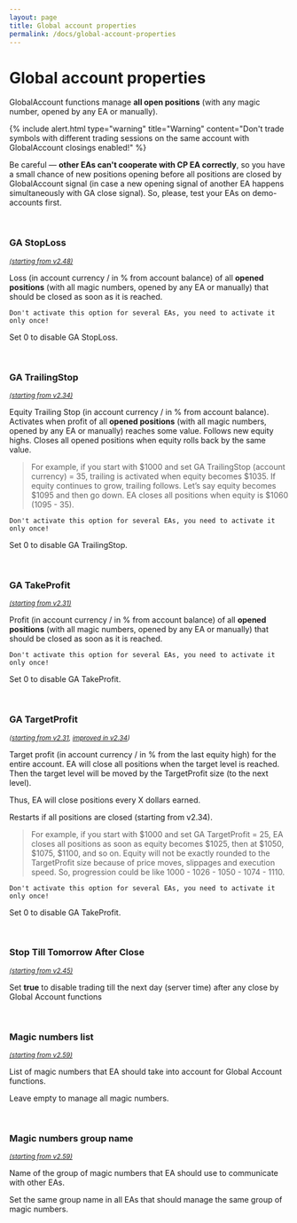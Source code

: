 ```yaml
---
layout: page
title: Global account properties
permalink: /docs/global-account-properties
---
```


# Global account properties

GlobalAccount functions manage **all open positions** (with any magic number, opened by any EA or manually).

{% include alert.html type="warning" title="Warning" content="Don't trade symbols with different trading sessions on the same account with GlobalAccount closings enabled!" %}

Be careful — **other EAs can't cooperate with CP EA correctly**, so you have a small chance of new positions opening before all positions are closed by GlobalAccount signal (in case a new opening signal of another EA happens simultaneously with GA close signal). So, please, test your EAs on demo-accounts first.

<br />

### GA StopLoss

<sup>[*(starting from v2.48)*](/docs/versions-history#20220702-248)</sup>

Loss (in account currency / in % from account balance) of all **opened positions** (with all magic numbers, opened by any EA or manually) that should be closed as soon as it is reached.

    Don't activate this option for several EAs, you need to activate it only once!

Set 0 to disable GA StopLoss.

<br />

### GA TrailingStop

<sup>[*(starting from v2.34)*](/docs/versions-history#20210612-234)</sup>

Equity Trailing Stop (in account currency / in % from account balance).
Activates when profit of all **opened positions** (with all magic numbers, opened by any EA or manually) reaches some value. Follows new equity highs. Closes all opened positions when equity rolls back by the same value.

> For example, if you start with $1000 and set GA TrailingStop (account currency) = 35, trailing is activated when equity becomes $1035. If equity continues to grow, trailing follows. Let’s say equity becomes $1095 and then go down. EA closes all positions when equity is $1060 (1095 - 35).

    Don't activate this option for several EAs, you need to activate it only once!

Set 0 to disable GA TrailingStop.

<br />

### GA TakeProfit

<sup>[*(starting from v2.31)*](/docs/versions-history#20210508-231)</sup>

Profit (in account currency / in % from account balance) of all **opened positions** (with all magic numbers, opened by any EA or manually) that should be closed as soon as it is reached.

    Don't activate this option for several EAs, you need to activate it only once!

Set 0 to disable GA TakeProfit.

<br />

### GA TargetProfit

<sup>*([starting from v2.31](/docs/versions-history#20210508-231), [improved in v2.34](/docs/versions-history#20210612-234))*</sup>

Target profit (in account currency / in % from the last equity high) for the entire account. EA will close all positions when the target level is reached. Then the target level will be moved by the TargetProfit size (to the next level).

Thus, EA will close positions every X dollars earned.

Restarts if all positions are closed (starting from v2.34).

> For example, if you start with $1000 and set GA TargetProfit = 25, EA closes all positions as soon as equity becomes $1025, then at $1050, $1075, $1100, and so on. Equity will not be exactly rounded to the TargetProfit size because of price moves, slippages and execution speed. So, progression could be like 1000 - 1026 - 1050 - 1074 - 1110.

    Don't activate this option for several EAs, you need to activate it only once!


Set 0 to disable GA TakeProfit.

<br />

### Stop Till Tomorrow After Close

<sup>[*(starting from v2.45)*](/docs/versions-history#20220421-245)</sup>

Set **true** to disable trading till the next day (server time) after any close by Global Account functions

<br />

### Magic numbers list
<sup>[*(starting from v2.59)*](/docs/versions-history#20240118-0426-259)</sup>

List of magic numbers that EA should take into account for Global Account functions.

Leave empty to manage all magic numbers.

<br />

### Magic numbers group name
<sup>[*(starting from v2.59)*](/docs/versions-history#20240118-0426-259)</sup>

Name of the group of magic numbers that EA should use to communicate with other EAs.

Set the same group name in all EAs that should manage the same group of magic numbers.

<br />